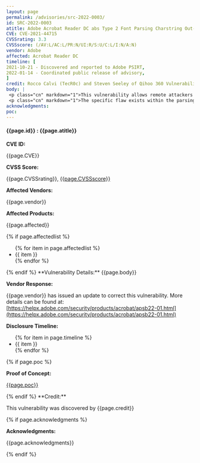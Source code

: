 ```yaml
---
layout: page
permalink: /advisories/src-2022-0003/
id: SRC-2022-0003
atitle: Adobe Acrobat Reader DC abs Type 2 Font Parsing Charstring Out-of-Bounds Read Information Disclosure Vulnerability
CVE: CVE-2021-44715
CVSSrating: 3.3
CVSSscore: (/AV:L/AC:L/PR:N/UI:R/S:U/C:L/I:N/A:N)
vendor: Adobe
affected: Acrobat Reader DC
timeline: [
2021-10-21 - Discovered and reported to Adobe PSIRT,
2022-01-14 - Coordinated public release of advisory,
]
credit: Rocco Calvi (TecR0c) and Steven Seeley of Qihoo 360 Vulnerability Research Insititute
body: |
 <p class="cn" markdown="1">This vulnerability allows remote attackers to disclose sensitive information on affected installations of Acrobat Reader DC. User interaction is required to exploit this vulnerability in that the target must visit a malicious page or open a malicious file.</p>
 <p class="cn" markdown="1">The specific flaw exists within the parsing of type 2 fonts. The issue results from the lack of validating the existence of an object prior to performing operations on the object. An attacker can leverage this in conjunction with other vulnerabilities to execute arbitrary code in the context of the current process.</p>
acknowledgments:
poc: 
---
```


<h4><b>{{page.id}} : {{page.atitle}}</b></h4>

**CVE ID:**
<p class="cn">{{page.CVE}}</p>

**CVSS Score:**
<p class="cn">{{page.CVSSrating}}, <a href="https://nvd.nist.gov/vuln-metrics/cvss/v3-calculator?vector={{page.CVSSscore}}">{{page.CVSSscore}}</a></p>

**Affected Vendors:**
<p class="cn">{{page.vendor}}</p>

**Affected Products:**
<p class="cn">{{page.affected}}</p>
{% if page.affectedlist %}
<ul class="cn">
{% for item in page.affectedlist %}
  <li>{{ item }}</li>
{% endfor %}
</ul>
{% endif %}
**Vulnerability Details:**
{{page.body}}

**Vendor Response:**

{{page.vendor}} has issued an update to correct this vulnerability. More details can be found at: [https://helpx.adobe.com/security/products/acrobat/apsb22-01.html](https://helpx.adobe.com/security/products/acrobat/apsb22-01.html)

**Disclosure Timeline:**
<ul class="cn">
{% for item in page.timeline %}
  <li>{{ item }}</li>
{% endfor %}
</ul>
{% if page.poc %}

**Proof of Concept:**
<p class="cn"><a href="{{page.poc}}">{{page.poc}}</a></p>
{% endif %}
**Credit:**
<p class="cn">This vulnerability was discovered by {{page.credit}}</p>
{% if page.acknowledgments %}

**Acknowledgments:**
<p class="cn">{{page.acknowledgments}}</p>
{% endif %}